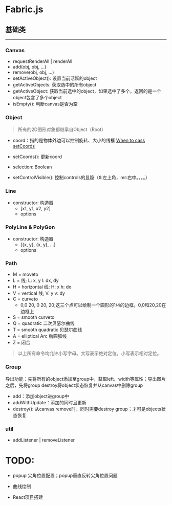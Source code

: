 # Fabric.js

## 基础类
---------
### Canvas

- requestRenderAll | renderAll
- add(obj, obj, ...)
- remove(obj, obj, ...)
- setActiveObject(): 设置当前活跃的object
- getActiveObjects: 获取选中的所有object
- getActiveObject: 获取当前选中的object，如果选中了多个，返回的是一个object包含了多个object
- isEmpty(): 判断canvas是否为空

### Object

> 所有的2D图形对象都继承自Object（Root）

- coord：指的是物体外边可以控制旋转、大小的线框 [When to cass setCoords](https://github.com/fabricjs/fabric.js/wiki/When-to-call-setCoords)

- setCoords(): 更新coord
- selection: Boolean
- setControlVisible(): 控制controls的显隐（tl:左上角，mr:右中。。。。）

### Line

- constructor: 构造器
  - [x1, y1, x2, y2]
  - options

### PolyLine & PolyGon

- constructor: 构造器
  - [{x, y}, {x, y}, ...]
  - options

### Path

- M = moveto
- L = 线; L: x, y   l: dx, dy
- H = horizontal 线; H: x   h: dx
- V = vertical 线; V: y   v: dy
- C = curveto
  - 0,0 20, 0 20, 20;这三个点可以绘制一个圆形的1/4的边框。0,0和20,20在边框上
- S = smooth curveto
- Q = quadratic 二次贝瑟尔曲线
- T = smooth quadratic 贝瑟尔曲线
- A = elliptical Arc 椭圆弧线
- Z = 闭合

>以上所有命令均允许小写字母。大写表示绝对定位，小写表示相对定位。

### Group

导出功能：先将所有的object添加至group中，获取left、width等属性；导出图片之后，先将group destroy将object状态恢复并从canvas中删除group

- add：添加object进group中
- addWithUpdate：添加的同时且更新
- destroy(): 从canvas remove时，同时需要destroy group；才可是objects状态恢复

### util

- addListener | removeListener

# TODO: 

- popup 尖角位置配置；popup垂直反转尖角位置问题
- 曲线绘制

- React项目搭建